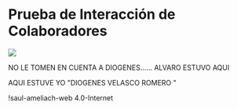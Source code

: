 # Prueba de Interacción de Colaboradores

![](https://marine.rutgers.edu/~cfree/wp-content/uploads/contents_of_github_repository-768x378.png)

NO LE TOMEN EN CUENTA A DIOGENES...... ALVARO ESTUVO AQUI

AQUI ESTUVE YO "DIOGENES VELASCO ROMERO "


!saul-ameliach-web 4.0-Internet
